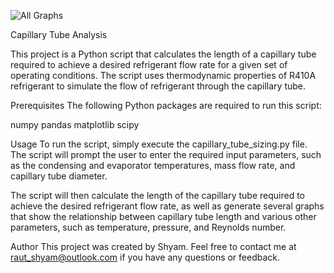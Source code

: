 
![All Graphs](https://user-images.githubusercontent.com/38880121/212341369-9373c049-f9b5-454e-815f-d7b16a5f9d30.png)

Capillary Tube Analysis

This project is a Python script that calculates the length of a capillary tube required to achieve a desired refrigerant flow rate for a given set of operating conditions. The script uses thermodynamic properties of R410A refrigerant to simulate the flow of refrigerant through the capillary tube.

Prerequisites
The following Python packages are required to run this script:

numpy
pandas
matplotlib
scipy

Usage
To run the script, simply execute the capillary_tube_sizing.py file. The script will prompt the user to enter the required input parameters, such as the condensing and evaporator temperatures, mass flow rate, and capillary tube diameter.

The script will then calculate the length of the capillary tube required to achieve the desired refrigerant flow rate, as well as generate several graphs that show the relationship between capillary tube length and various other parameters, such as temperature, pressure, and Reynolds number.

Author
This project was created by Shyam. Feel free to contact me at raut_shyam@outlook.com if you have any questions or feedback.
